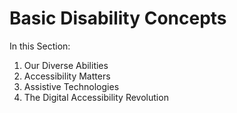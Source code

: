 # Basic Disability Concepts

In this Section:

1. Our Diverse Abilities&#x20;
2. Accessibility Matters&#x20;
3. Assistive Technologies&#x20;
4. The Digital Accessibility Revolution
